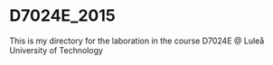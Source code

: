 # D7024E_2015
This is my directory for the laboration in the course D7024E @ Luleå University of Technology
